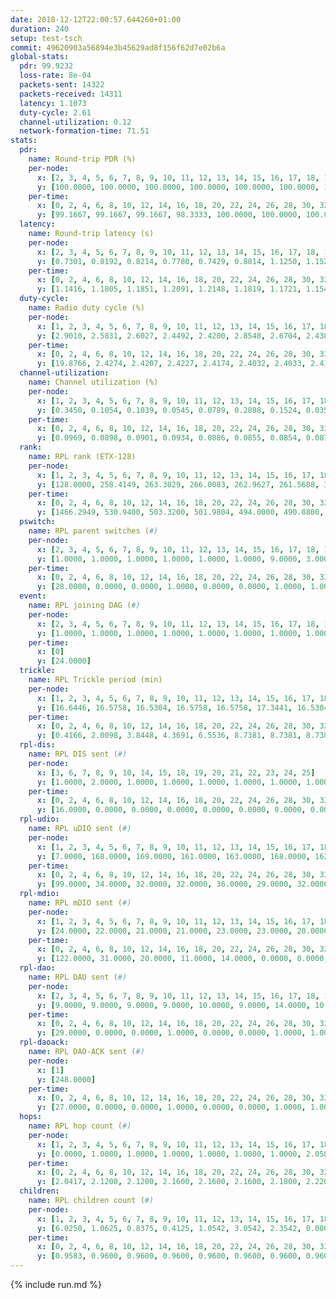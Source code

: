 ```yaml
---
date: 2018-12-12T22:00:57.644260+01:00
duration: 240
setup: test-tsch
commit: 49620903a56894e3b45629ad8f156f62d7e02b6a
global-stats:
  pdr: 99.9232
  loss-rate: 8e-04
  packets-sent: 14322
  packets-received: 14311
  latency: 1.1073
  duty-cycle: 2.61
  channel-utilization: 0.12
  network-formation-time: 71.51
stats:
  pdr:
    name: Round-trip PDR (%)
    per-node:
      x: [2, 3, 4, 5, 6, 7, 8, 9, 10, 11, 12, 13, 14, 15, 16, 17, 18, 19, 20, 21, 22, 23, 24, 25]
      y: [100.0000, 100.0000, 100.0000, 100.0000, 100.0000, 100.0000, 100.0000, 100.0000, 100.0000, 99.6534, 99.6894, 100.0000, 100.0000, 100.0000, 100.0000, 100.0000, 100.0000, 100.0000, 100.0000, 100.0000, 99.8305, 99.6503, 99.8311, 99.4949]
    per-time:
      x: [0, 2, 4, 6, 8, 10, 12, 14, 16, 18, 20, 22, 24, 26, 28, 30, 32, 34, 36, 38, 40, 42, 44, 46, 48, 50, 52, 54, 56, 58, 60, 62, 64, 66, 68, 70, 72, 74, 76, 78, 80, 82, 84, 86, 88, 90, 92, 94, 96, 98, 100, 102, 104, 106, 108, 110, 112, 114, 116, 118, 120, 122, 124, 126, 128, 130, 132, 134, 136, 138, 140, 142, 144, 146, 148, 150, 152, 154, 156, 158, 160, 162, 164, 166, 168, 170, 172, 174, 176, 178, 180, 182, 184, 186, 188, 190, 192, 194, 196, 198, 200, 202, 204, 206, 208, 210, 212, 214, 216, 218, 220, 222, 224, 226, 228, 230, 232, 234, 236, 238]
      y: [99.1667, 99.1667, 99.1667, 98.3333, 100.0000, 100.0000, 100.0000, 100.0000, 100.0000, 100.0000, 100.0000, 100.0000, 100.0000, 99.1667, 100.0000, 100.0000, 100.0000, 100.0000, 100.0000, 99.1667, 100.0000, 100.0000, 100.0000, 100.0000, 100.0000, 100.0000, 100.0000, 100.0000, 99.1597, 100.0000, 100.0000, 100.0000, 100.0000, 100.0000, 100.0000, 100.0000, 100.0000, 100.0000, 100.0000, 100.0000, 100.0000, 100.0000, 100.0000, 100.0000, 100.0000, 100.0000, 100.0000, 100.0000, 100.0000, 100.0000, 100.0000, 100.0000, 100.0000, 100.0000, 100.0000, 100.0000, 100.0000, 100.0000, 100.0000, 100.0000, 100.0000, 100.0000, 100.0000, 100.0000, 100.0000, 100.0000, 100.0000, 100.0000, 100.0000, 100.0000, 100.0000, 100.0000, 100.0000, 100.0000, 100.0000, 100.0000, 100.0000, 100.0000, 100.0000, 100.0000, 100.0000, 100.0000, 100.0000, 100.0000, 100.0000, 100.0000, 100.0000, 100.0000, 100.0000, 100.0000, 100.0000, 100.0000, 100.0000, 100.0000, 100.0000, 100.0000, 100.0000, 100.0000, 100.0000, 100.0000, 100.0000, 100.0000, 100.0000, 100.0000, 100.0000, 100.0000, 100.0000, 100.0000, 100.0000, 100.0000, 98.3333, 100.0000, 100.0000, 100.0000, 100.0000, 99.1667, 100.0000, 100.0000, 100.0000, 100.0000]
  latency:
    name: Round-trip latency (s)
    per-node:
      x: [2, 3, 4, 5, 6, 7, 8, 9, 10, 11, 12, 13, 14, 15, 16, 17, 18, 19, 20, 21, 22, 23, 24, 25]
      y: [0.7301, 0.8192, 0.8214, 0.7780, 0.7429, 0.8814, 1.1250, 1.1528, 0.9802, 1.1999, 1.0351, 0.9895, 1.2284, 1.0775, 1.0363, 1.1392, 1.2302, 1.2920, 1.2246, 1.3754, 1.4056, 1.4349, 1.4378, 1.4801]
    per-time:
      x: [0, 2, 4, 6, 8, 10, 12, 14, 16, 18, 20, 22, 24, 26, 28, 30, 32, 34, 36, 38, 40, 42, 44, 46, 48, 50, 52, 54, 56, 58, 60, 62, 64, 66, 68, 70, 72, 74, 76, 78, 80, 82, 84, 86, 88, 90, 92, 94, 96, 98, 100, 102, 104, 106, 108, 110, 112, 114, 116, 118, 120, 122, 124, 126, 128, 130, 132, 134, 136, 138, 140, 142, 144, 146, 148, 150, 152, 154, 156, 158, 160, 162, 164, 166, 168, 170, 172, 174, 176, 178, 180, 182, 184, 186, 188, 190, 192, 194, 196, 198, 200, 202, 204, 206, 208, 210, 212, 214, 216, 218, 220, 222, 224, 226, 228, 230, 232, 234, 236, 238]
      y: [1.1416, 1.1805, 1.1851, 1.2091, 1.2148, 1.1819, 1.1721, 1.1540, 1.1239, 1.1491, 1.1547, 1.1286, 1.1425, 1.1582, 1.1039, 1.1508, 1.1472, 1.1411, 1.1511, 1.1633, 1.1768, 1.1336, 1.1932, 1.1085, 1.1590, 1.1303, 1.0798, 1.1174, 1.0948, 1.1025, 1.0993, 1.0882, 1.1038, 1.1109, 1.0783, 1.1102, 1.1364, 1.1127, 1.0933, 1.1497, 1.1199, 1.1408, 1.1102, 1.1123, 1.1213, 1.1074, 1.0822, 1.0702, 1.0896, 1.0670, 1.1009, 1.0738, 1.0816, 1.0651, 1.0691, 1.0474, 1.0828, 1.0843, 1.1355, 1.0909, 1.0918, 1.0772, 1.0888, 1.1266, 1.0799, 1.0554, 1.1057, 1.0865, 1.0882, 1.1420, 1.1384, 1.0650, 1.1297, 1.1363, 1.1396, 1.1790, 1.0635, 1.1603, 1.0900, 1.0993, 1.0899, 1.1002, 1.0802, 1.0926, 1.0399, 1.0913, 1.1053, 1.0857, 1.0714, 1.1066, 1.0931, 1.0855, 1.0859, 1.1361, 1.0641, 1.0723, 1.1029, 1.0365, 1.0345, 1.0739, 1.0896, 1.0709, 1.1207, 1.0920, 1.0637, 1.1199, 1.0777, 1.1455, 1.0749, 1.0913, 1.0772, 1.1340, 1.0455, 1.0806, 1.0952, 1.1343, 1.0507, 1.0329, 1.0247, 1.0346]
  duty-cycle:
    name: Radio duty cycle (%)
    per-node:
      x: [1, 2, 3, 4, 5, 6, 7, 8, 9, 10, 11, 12, 13, 14, 15, 16, 17, 18, 19, 20, 21, 22, 23, 24, 25]
      y: [2.9010, 2.5831, 2.6027, 2.4492, 2.4200, 2.8548, 2.6704, 2.4386, 2.5048, 2.4670, 2.3899, 2.5421, 2.6598, 2.4587, 2.5286, 2.6035, 2.5775, 2.5630, 2.5048, 2.4827, 2.5477, 2.5066, 2.4811, 2.4843, 2.4837]
    per-time:
      x: [0, 2, 4, 6, 8, 10, 12, 14, 16, 18, 20, 22, 24, 26, 28, 30, 32, 34, 36, 38, 40, 42, 44, 46, 48, 50, 52, 54, 56, 58, 60, 62, 64, 66, 68, 70, 72, 74, 76, 78, 80, 82, 84, 86, 88, 90, 92, 94, 96, 98, 100, 102, 104, 106, 108, 110, 112, 114, 116, 118, 120, 122, 124, 126, 128, 130, 132, 134, 136, 138, 140, 142, 144, 146, 148, 150, 152, 154, 156, 158, 160, 162, 164, 166, 168, 170, 172, 174, 176, 178, 180, 182, 184, 186, 188, 190, 192, 194, 196, 198, 200, 202, 204, 206, 208, 210, 212, 214, 216, 218, 220, 222, 224, 226, 228, 230, 232, 234, 236, 238, 240]
      y: [19.8766, 2.4274, 2.4207, 2.4227, 2.4174, 2.4032, 2.4033, 2.4111, 2.4141, 2.3952, 2.4076, 2.3993, 2.4010, 2.4072, 2.4318, 2.4067, 2.4122, 2.3933, 2.3931, 2.4116, 2.4000, 2.4104, 2.4098, 2.4054, 2.4113, 2.4223, 2.3890, 2.3919, 2.3948, 2.4063, 2.4051, 2.3918, 2.3891, 2.4088, 2.4005, 2.3987, 2.4105, 2.4056, 2.3910, 2.4036, 2.4097, 2.4094, 2.3974, 2.4216, 2.3974, 2.3972, 2.4077, 2.3853, 2.4005, 2.3967, 2.4050, 2.4161, 2.3990, 2.3927, 2.3930, 2.3844, 2.4033, 2.4284, 2.4017, 2.4117, 2.4009, 2.4012, 2.4050, 2.3999, 2.3934, 2.3847, 2.3907, 2.4004, 2.4003, 2.3935, 2.4112, 2.3970, 2.3977, 2.9815, 2.7005, 2.7849, 2.4092, 2.4029, 2.4085, 2.3896, 2.3903, 2.3929, 2.3888, 2.3953, 2.3979, 2.3985, 2.4034, 2.3956, 2.3927, 2.3868, 2.3919, 2.3951, 2.3934, 2.3987, 2.3950, 2.3973, 2.3874, 2.3921, 2.3826, 2.3886, 2.3898, 2.3973, 2.4007, 2.4053, 2.3972, 2.3888, 2.3983, 2.3950, 2.4103, 2.4084, 2.3922, 2.3835, 2.3920, 2.3828, 2.3958, 2.4109, 2.3932, 2.3977, 2.3862, 2.3763, null]
  channel-utilization:
    name: Channel utilization (%)
    per-node:
      x: [1, 2, 3, 4, 5, 6, 7, 8, 9, 10, 11, 12, 13, 14, 15, 16, 17, 18, 19, 20, 21, 22, 23, 24, 25]
      y: [0.3450, 0.1054, 0.1039, 0.0545, 0.0789, 0.2808, 0.1524, 0.0352, 0.0382, 0.0495, 0.0324, 0.0385, 0.1558, 0.0335, 0.0646, 0.1268, 0.0618, 0.0793, 0.0363, 0.0443, 0.0351, 0.0541, 0.0299, 0.0305, 0.0309]
    per-time:
      x: [0, 2, 4, 6, 8, 10, 12, 14, 16, 18, 20, 22, 24, 26, 28, 30, 32, 34, 36, 38, 40, 42, 44, 46, 48, 50, 52, 54, 56, 58, 60, 62, 64, 66, 68, 70, 72, 74, 76, 78, 80, 82, 84, 86, 88, 90, 92, 94, 96, 98, 100, 102, 104, 106, 108, 110, 112, 114, 116, 118, 120, 122, 124, 126, 128, 130, 132, 134, 136, 138, 140, 142, 144, 146, 148, 150, 152, 154, 156, 158, 160, 162, 164, 166, 168, 170, 172, 174, 176, 178, 180, 182, 184, 186, 188, 190, 192, 194, 196, 198, 200, 202, 204, 206, 208, 210, 212, 214, 216, 218, 220, 222, 224, 226, 228, 230, 232, 234, 236, 238, 240]
      y: [0.0969, 0.0898, 0.0901, 0.0934, 0.0886, 0.0855, 0.0854, 0.0874, 0.0853, 0.0810, 0.0867, 0.0838, 0.0847, 0.0862, 0.0944, 0.0848, 0.0873, 0.0803, 0.0798, 0.0882, 0.0845, 0.0879, 0.0862, 0.0859, 0.0888, 0.0927, 0.0785, 0.0818, 0.0802, 0.0880, 0.0835, 0.0776, 0.0747, 0.0847, 0.0814, 0.0824, 0.0889, 0.0844, 0.0805, 0.0846, 0.0840, 0.0857, 0.0824, 0.0912, 0.0808, 0.0815, 0.0858, 0.0785, 0.0821, 0.0810, 0.0876, 0.0864, 0.0832, 0.0804, 0.0800, 0.0807, 0.0822, 0.0927, 0.0827, 0.0874, 0.0832, 0.0832, 0.0862, 0.0837, 0.0816, 0.0765, 0.0790, 0.0823, 0.0824, 0.0820, 0.0853, 0.0828, 0.0829, 0.3458, 0.2027, 0.2514, 0.0856, 0.0835, 0.0855, 0.0786, 0.0789, 0.0797, 0.0785, 0.0791, 0.0812, 0.0811, 0.0832, 0.0812, 0.0797, 0.0773, 0.0795, 0.0813, 0.0788, 0.0820, 0.0774, 0.0803, 0.0770, 0.0794, 0.0748, 0.0772, 0.0777, 0.0813, 0.0826, 0.0823, 0.0798, 0.0789, 0.0817, 0.0804, 0.0867, 0.0874, 0.0833, 0.0772, 0.0825, 0.0768, 0.0843, 0.0914, 0.0791, 0.0817, 0.0760, 0.0724, null]
  rank:
    name: RPL rank (ETX-128)
    per-node:
      x: [1, 2, 3, 4, 5, 6, 7, 8, 9, 10, 11, 12, 13, 14, 15, 16, 17, 18, 19, 20, 21, 22, 23, 24, 25]
      y: [128.0000, 258.4149, 263.3029, 266.0083, 262.9627, 261.5688, 317.2988, 447.3092, 413.1852, 399.3843, 503.9385, 395.2082, 413.2816, 543.1048, 468.2041, 452.8963, 458.5021, 552.9555, 558.2846, 569.9004, 617.1680, 601.6502, 700.2996, 953.7143, 697.0486]
    per-time:
      x: [0, 2, 4, 6, 8, 10, 12, 14, 16, 18, 20, 22, 24, 26, 28, 30, 32, 34, 36, 38, 40, 42, 44, 46, 48, 50, 52, 54, 56, 58, 60, 62, 64, 66, 68, 70, 72, 74, 76, 78, 80, 82, 84, 86, 88, 90, 92, 94, 96, 98, 100, 102, 104, 106, 108, 110, 112, 114, 116, 118, 120, 122, 124, 126, 128, 130, 132, 134, 136, 138, 140, 142, 144, 146, 148, 150, 152, 154, 156, 158, 160, 162, 164, 166, 168, 170, 172, 174, 176, 178, 180, 182, 184, 186, 188, 190, 192, 194, 196, 198, 200, 202, 204, 206, 208, 210, 212, 214, 216, 218, 220, 222, 224, 226, 228, 230, 232, 234, 236, 238, 240]
      y: [1466.2949, 530.9400, 503.3200, 501.9804, 494.0000, 490.8800, 487.0588, 486.6667, 478.8627, 477.8039, 472.3800, 474.3800, 474.9200, 475.0000, 462.1800, 461.8039, 457.8800, 456.6000, 464.1731, 470.9423, 464.2745, 466.0980, 450.2200, 454.5192, 455.8600, 459.2800, 456.3400, 456.2353, 457.1200, 469.5185, 442.5800, 453.7000, 455.2600, 461.5200, 463.7800, 461.8400, 458.6792, 457.0196, 447.5600, 448.0800, 448.4200, 443.8400, 443.6800, 449.0600, 445.4000, 443.8200, 443.7692, 439.0800, 443.3077, 437.9800, 438.7600, 441.1600, 437.8600, 438.6200, 439.0600, 439.4400, 445.2407, 466.9200, 466.3800, 466.1400, 465.4510, 458.5098, 456.9286, 435.6400, 434.9000, 434.9200, 438.4200, 439.7000, 442.2000, 438.4400, 439.3000, 438.6863, 435.7692, 293.0710, 273.5707, 277.1569, 330.2993, 435.3400, 441.7255, 435.1000, 437.7647, 434.1373, 431.6600, 430.6000, 430.1400, 431.3529, 429.4800, 429.3400, 429.5686, 426.4800, 432.3333, 426.8800, 427.6400, 427.6275, 428.3600, 431.0800, 426.6000, 431.8235, 428.8600, 428.4200, 429.6200, 432.5200, 432.1765, 438.7800, 433.7800, 433.6200, 433.2400, 435.1731, 438.7308, 434.1961, 438.9608, 438.7200, 443.3800, 438.3200, 439.7200, 441.0566, 447.9600, 445.7059, 437.8400, 436.5000, null]
  pswitch:
    name: RPL parent switches (#)
    per-node:
      x: [2, 3, 4, 5, 6, 7, 8, 9, 10, 11, 12, 13, 14, 15, 16, 17, 18, 19, 20, 21, 22, 23, 24, 25]
      y: [1.0000, 1.0000, 1.0000, 1.0000, 1.0000, 1.0000, 9.0000, 3.0000, 2.0000, 4.0000, 5.0000, 5.0000, 8.0000, 5.0000, 1.0000, 3.0000, 7.0000, 6.0000, 1.0000, 10.0000, 3.0000, 7.0000, 5.0000, 7.0000]
    per-time:
      x: [0, 2, 4, 6, 8, 10, 12, 14, 16, 18, 20, 22, 24, 26, 28, 30, 32, 34, 36, 38, 40, 42, 44, 46, 48, 50, 52, 54, 56, 58, 60, 62, 64, 66, 68, 70, 72, 74, 76, 78, 80, 82, 84, 86, 88, 90, 92, 94, 96, 98, 100, 102, 104, 106, 108, 110, 112, 114, 116, 118, 120, 122, 124, 126, 128, 130, 132, 134, 136, 138, 140, 142, 144, 146, 148, 150, 152, 154, 156, 158, 160, 162, 164, 166, 168, 170, 172, 174, 176, 178, 180, 182, 184, 186, 188, 190, 192, 194, 196, 198, 200, 202, 204, 206, 208, 210, 212, 214, 216, 218, 220, 222, 224, 226, 228, 230, 232, 234]
      y: [28.0000, 0.0000, 0.0000, 1.0000, 0.0000, 0.0000, 1.0000, 1.0000, 1.0000, 1.0000, 0.0000, 0.0000, 0.0000, 4.0000, 0.0000, 1.0000, 0.0000, 0.0000, 2.0000, 2.0000, 1.0000, 1.0000, 0.0000, 2.0000, 0.0000, 0.0000, 0.0000, 1.0000, 0.0000, 4.0000, 0.0000, 0.0000, 0.0000, 0.0000, 0.0000, 0.0000, 3.0000, 1.0000, 0.0000, 0.0000, 0.0000, 0.0000, 0.0000, 0.0000, 0.0000, 0.0000, 2.0000, 0.0000, 2.0000, 0.0000, 0.0000, 0.0000, 0.0000, 0.0000, 0.0000, 0.0000, 4.0000, 0.0000, 0.0000, 0.0000, 1.0000, 1.0000, 6.0000, 0.0000, 0.0000, 0.0000, 0.0000, 0.0000, 0.0000, 0.0000, 0.0000, 1.0000, 2.0000, 1.0000, 2.0000, 0.0000, 1.0000, 0.0000, 1.0000, 0.0000, 1.0000, 1.0000, 0.0000, 0.0000, 0.0000, 1.0000, 0.0000, 0.0000, 1.0000, 0.0000, 1.0000, 0.0000, 0.0000, 1.0000, 0.0000, 0.0000, 0.0000, 1.0000, 0.0000, 0.0000, 0.0000, 0.0000, 1.0000, 0.0000, 0.0000, 0.0000, 0.0000, 2.0000, 2.0000, 1.0000, 1.0000, 0.0000, 0.0000, 0.0000, 0.0000, 3.0000, 0.0000, 1.0000]
  event:
    name: RPL joining DAG (#)
    per-node:
      x: [2, 3, 4, 5, 6, 7, 8, 9, 10, 11, 12, 13, 14, 15, 16, 17, 18, 19, 20, 21, 22, 23, 24, 25]
      y: [1.0000, 1.0000, 1.0000, 1.0000, 1.0000, 1.0000, 1.0000, 1.0000, 1.0000, 1.0000, 1.0000, 1.0000, 1.0000, 1.0000, 1.0000, 1.0000, 1.0000, 1.0000, 1.0000, 1.0000, 1.0000, 1.0000, 1.0000, 1.0000]
    per-time:
      x: [0]
      y: [24.0000]
  trickle:
    name: RPL Trickle period (min)
    per-node:
      x: [1, 2, 3, 4, 5, 6, 7, 8, 9, 10, 11, 12, 13, 14, 15, 16, 17, 18, 19, 20, 21, 22, 23, 24, 25]
      y: [16.6446, 16.5758, 16.5304, 16.5758, 16.5758, 17.3441, 16.5304, 16.5345, 16.4759, 16.4714, 16.4839, 16.5013, 16.5548, 16.5660, 16.4748, 16.5304, 16.5113, 16.5468, 16.5425, 16.5236, 16.5596, 16.5315, 16.5460, 16.5384, 16.5462]
    per-time:
      x: [0, 2, 4, 6, 8, 10, 12, 14, 16, 18, 20, 22, 24, 26, 28, 30, 32, 34, 36, 38, 40, 42, 44, 46, 48, 50, 52, 54, 56, 58, 60, 62, 64, 66, 68, 70, 72, 74, 76, 78, 80, 82, 84, 86, 88, 90, 92, 94, 96, 98, 100, 102, 104, 106, 108, 110, 112, 114, 116, 118, 120, 122, 124, 126, 128, 130, 132, 134, 136, 138, 140, 142, 144, 146, 148, 150, 152, 154, 156, 158, 160, 162, 164, 166, 168, 170, 172, 174, 176, 178, 180, 182, 184, 186, 188, 190, 192, 194, 196, 198, 200, 202, 204, 206, 208, 210, 212, 214, 216, 218, 220, 222, 224, 226, 228, 230, 232, 234, 236, 238, 240]
      y: [0.4166, 2.0098, 3.8448, 4.3691, 6.5536, 8.7381, 8.7381, 8.7381, 9.7661, 17.4763, 17.4763, 17.4763, 17.4763, 17.4763, 17.4763, 17.4763, 17.4763, 17.4763, 17.4763, 17.4763, 17.4763, 17.4763, 17.4763, 17.4763, 17.4763, 17.4763, 17.4763, 17.4763, 17.4763, 17.4763, 17.4763, 17.4763, 17.4763, 17.4763, 17.4763, 17.4763, 17.4763, 17.4763, 17.4763, 17.4763, 17.4763, 17.4763, 17.4763, 17.4763, 17.4763, 17.4763, 17.4763, 17.4763, 17.4763, 17.4763, 17.4763, 17.4763, 17.4763, 17.4763, 17.4763, 17.4763, 17.4763, 17.4763, 17.4763, 17.4763, 17.4763, 17.4763, 17.4763, 17.4763, 17.4763, 17.4763, 17.4763, 17.4763, 17.4763, 17.4763, 17.4763, 17.4763, 17.4763, 17.4763, 17.4763, 17.4763, 17.4763, 17.4763, 17.4763, 17.4763, 17.4763, 17.4763, 17.4763, 17.4763, 17.4763, 17.4763, 17.4763, 17.4763, 17.4763, 17.4763, 17.4763, 17.4763, 17.4763, 17.4763, 17.4763, 17.4763, 17.4763, 17.4763, 17.4763, 17.4763, 17.4763, 17.4763, 17.4763, 17.4763, 17.4763, 17.4763, 17.4763, 17.4763, 17.4763, 17.4763, 17.4763, 17.4763, 17.4763, 17.4763, 17.4763, 17.4763, 17.4763, 17.4763, 17.4763, 17.4763, null]
  rpl-dis:
    name: RPL DIS sent (#)
    per-node:
      x: [3, 6, 7, 8, 9, 10, 14, 15, 18, 19, 20, 21, 22, 23, 24, 25]
      y: [1.0000, 2.0000, 1.0000, 1.0000, 1.0000, 1.0000, 1.0000, 1.0000, 1.0000, 1.0000, 1.0000, 1.0000, 1.0000, 1.0000, 2.0000, 1.0000]
    per-time:
      x: [0, 2, 4, 6, 8, 10, 12, 14, 16, 18, 20, 22, 24, 26, 28, 30, 32, 34, 36, 38, 40, 42, 44, 46, 48, 50, 52, 54, 56, 58, 60, 62, 64, 66, 68, 70, 72, 74, 76, 78, 80, 82, 84, 86, 88, 90, 92, 94, 96, 98, 100, 102, 104, 106, 108, 110, 112, 114, 116, 118, 120, 122, 124, 126, 128, 130, 132, 134, 136, 138, 140, 142, 144, 146, 148]
      y: [16.0000, 0.0000, 0.0000, 0.0000, 0.0000, 0.0000, 0.0000, 0.0000, 0.0000, 0.0000, 0.0000, 0.0000, 0.0000, 0.0000, 0.0000, 0.0000, 0.0000, 0.0000, 0.0000, 0.0000, 0.0000, 0.0000, 0.0000, 0.0000, 0.0000, 0.0000, 0.0000, 0.0000, 0.0000, 0.0000, 0.0000, 0.0000, 0.0000, 0.0000, 0.0000, 0.0000, 0.0000, 0.0000, 0.0000, 0.0000, 0.0000, 0.0000, 0.0000, 0.0000, 0.0000, 0.0000, 0.0000, 0.0000, 0.0000, 0.0000, 0.0000, 0.0000, 0.0000, 0.0000, 0.0000, 0.0000, 0.0000, 0.0000, 0.0000, 0.0000, 0.0000, 0.0000, 0.0000, 0.0000, 0.0000, 0.0000, 0.0000, 0.0000, 0.0000, 0.0000, 0.0000, 0.0000, 0.0000, 0.0000, 2.0000]
  rpl-udio:
    name: RPL uDIO sent (#)
    per-node:
      x: [1, 2, 3, 4, 5, 6, 7, 8, 9, 10, 11, 12, 13, 14, 15, 16, 17, 18, 19, 20, 21, 22, 23, 24, 25]
      y: [7.0000, 168.0000, 169.0000, 161.0000, 163.0000, 168.0000, 162.0000, 163.0000, 165.0000, 170.0000, 161.0000, 168.0000, 164.0000, 162.0000, 160.0000, 159.0000, 161.0000, 163.0000, 169.0000, 169.0000, 162.0000, 164.0000, 166.0000, 173.0000, 166.0000]
    per-time:
      x: [0, 2, 4, 6, 8, 10, 12, 14, 16, 18, 20, 22, 24, 26, 28, 30, 32, 34, 36, 38, 40, 42, 44, 46, 48, 50, 52, 54, 56, 58, 60, 62, 64, 66, 68, 70, 72, 74, 76, 78, 80, 82, 84, 86, 88, 90, 92, 94, 96, 98, 100, 102, 104, 106, 108, 110, 112, 114, 116, 118, 120, 122, 124, 126, 128, 130, 132, 134, 136, 138, 140, 142, 144, 146, 148, 150, 152, 154, 156, 158, 160, 162, 164, 166, 168, 170, 172, 174, 176, 178, 180, 182, 184, 186, 188, 190, 192, 194, 196, 198, 200, 202, 204, 206, 208, 210, 212, 214, 216, 218, 220, 222, 224, 226, 228, 230, 232, 234, 236, 238]
      y: [99.0000, 34.0000, 32.0000, 32.0000, 36.0000, 29.0000, 32.0000, 36.0000, 31.0000, 30.0000, 36.0000, 26.0000, 33.0000, 29.0000, 33.0000, 31.0000, 32.0000, 31.0000, 34.0000, 34.0000, 32.0000, 33.0000, 30.0000, 35.0000, 36.0000, 34.0000, 31.0000, 32.0000, 30.0000, 32.0000, 32.0000, 31.0000, 31.0000, 37.0000, 31.0000, 33.0000, 29.0000, 29.0000, 37.0000, 32.0000, 32.0000, 28.0000, 29.0000, 34.0000, 29.0000, 35.0000, 33.0000, 30.0000, 34.0000, 32.0000, 32.0000, 31.0000, 37.0000, 35.0000, 36.0000, 33.0000, 28.0000, 33.0000, 31.0000, 35.0000, 34.0000, 32.0000, 30.0000, 31.0000, 32.0000, 27.0000, 32.0000, 32.0000, 32.0000, 33.0000, 30.0000, 31.0000, 34.0000, 44.0000, 35.0000, 37.0000, 32.0000, 31.0000, 31.0000, 35.0000, 35.0000, 29.0000, 31.0000, 34.0000, 30.0000, 37.0000, 30.0000, 32.0000, 32.0000, 33.0000, 34.0000, 29.0000, 39.0000, 33.0000, 32.0000, 35.0000, 35.0000, 26.0000, 33.0000, 30.0000, 33.0000, 36.0000, 35.0000, 31.0000, 36.0000, 29.0000, 35.0000, 32.0000, 35.0000, 35.0000, 36.0000, 26.0000, 35.0000, 30.0000, 35.0000, 31.0000, 31.0000, 34.0000, 30.0000, 30.0000]
  rpl-mdio:
    name: RPL mDIO sent (#)
    per-node:
      x: [1, 2, 3, 4, 5, 6, 7, 8, 9, 10, 11, 12, 13, 14, 15, 16, 17, 18, 19, 20, 21, 22, 23, 24, 25]
      y: [24.0000, 22.0000, 21.0000, 21.0000, 23.0000, 23.0000, 20.0000, 20.0000, 20.0000, 20.0000, 21.0000, 20.0000, 22.0000, 20.0000, 20.0000, 22.0000, 20.0000, 23.0000, 23.0000, 23.0000, 20.0000, 22.0000, 21.0000, 20.0000, 21.0000]
    per-time:
      x: [0, 2, 4, 6, 8, 10, 12, 14, 16, 18, 20, 22, 24, 26, 28, 30, 32, 34, 36, 38, 40, 42, 44, 46, 48, 50, 52, 54, 56, 58, 60, 62, 64, 66, 68, 70, 72, 74, 76, 78, 80, 82, 84, 86, 88, 90, 92, 94, 96, 98, 100, 102, 104, 106, 108, 110, 112, 114, 116, 118, 120, 122, 124, 126, 128, 130, 132, 134, 136, 138, 140, 142, 144, 146, 148, 150, 152, 154, 156, 158, 160, 162, 164, 166, 168, 170, 172, 174, 176, 178, 180, 182, 184, 186, 188, 190, 192, 194, 196, 198, 200, 202, 204, 206, 208, 210, 212, 214, 216, 218, 220, 222, 224, 226, 228, 230, 232, 234, 236, 238]
      y: [122.0000, 31.0000, 20.0000, 11.0000, 14.0000, 0.0000, 0.0000, 8.0000, 15.0000, 2.0000, 0.0000, 0.0000, 0.0000, 3.0000, 11.0000, 5.0000, 5.0000, 1.0000, 0.0000, 0.0000, 0.0000, 0.0000, 5.0000, 3.0000, 6.0000, 9.0000, 2.0000, 0.0000, 0.0000, 0.0000, 1.0000, 8.0000, 5.0000, 7.0000, 3.0000, 1.0000, 0.0000, 0.0000, 0.0000, 2.0000, 4.0000, 4.0000, 8.0000, 7.0000, 0.0000, 0.0000, 0.0000, 0.0000, 3.0000, 7.0000, 6.0000, 8.0000, 1.0000, 0.0000, 0.0000, 0.0000, 0.0000, 10.0000, 5.0000, 5.0000, 5.0000, 0.0000, 0.0000, 0.0000, 0.0000, 1.0000, 6.0000, 6.0000, 5.0000, 6.0000, 1.0000, 0.0000, 0.0000, 1.0000, 0.0000, 7.0000, 4.0000, 5.0000, 8.0000, 0.0000, 0.0000, 0.0000, 1.0000, 8.0000, 3.0000, 5.0000, 4.0000, 4.0000, 1.0000, 0.0000, 0.0000, 0.0000, 8.0000, 1.0000, 8.0000, 5.0000, 2.0000, 1.0000, 0.0000, 0.0000, 1.0000, 5.0000, 3.0000, 8.0000, 7.0000, 0.0000, 0.0000, 0.0000, 0.0000, 5.0000, 4.0000, 7.0000, 5.0000, 4.0000, 0.0000, 0.0000, 1.0000, 0.0000, 5.0000, 3.0000]
  rpl-dao:
    name: RPL DAO sent (#)
    per-node:
      x: [2, 3, 4, 5, 6, 7, 8, 9, 10, 11, 12, 13, 14, 15, 16, 17, 18, 19, 20, 21, 22, 23, 24, 25]
      y: [9.0000, 9.0000, 9.0000, 9.0000, 10.0000, 9.0000, 14.0000, 10.0000, 10.0000, 11.0000, 11.0000, 11.0000, 11.0000, 13.0000, 10.0000, 10.0000, 11.0000, 10.0000, 9.0000, 14.0000, 9.0000, 11.0000, 12.0000, 12.0000]
    per-time:
      x: [0, 2, 4, 6, 8, 10, 12, 14, 16, 18, 20, 22, 24, 26, 28, 30, 32, 34, 36, 38, 40, 42, 44, 46, 48, 50, 52, 54, 56, 58, 60, 62, 64, 66, 68, 70, 72, 74, 76, 78, 80, 82, 84, 86, 88, 90, 92, 94, 96, 98, 100, 102, 104, 106, 108, 110, 112, 114, 116, 118, 120, 122, 124, 126, 128, 130, 132, 134, 136, 138, 140, 142, 144, 146, 148, 150, 152, 154, 156, 158, 160, 162, 164, 166, 168, 170, 172, 174, 176, 178, 180, 182, 184, 186, 188, 190, 192, 194, 196, 198, 200, 202, 204, 206, 208, 210, 212, 214, 216, 218, 220, 222, 224, 226, 228, 230, 232, 234]
      y: [29.0000, 0.0000, 0.0000, 1.0000, 0.0000, 0.0000, 1.0000, 1.0000, 1.0000, 1.0000, 0.0000, 0.0000, 0.0000, 4.0000, 15.0000, 2.0000, 0.0000, 1.0000, 3.0000, 2.0000, 1.0000, 2.0000, 1.0000, 2.0000, 0.0000, 0.0000, 0.0000, 3.0000, 9.0000, 7.0000, 0.0000, 1.0000, 0.0000, 0.0000, 2.0000, 1.0000, 3.0000, 3.0000, 0.0000, 0.0000, 0.0000, 1.0000, 4.0000, 9.0000, 0.0000, 0.0000, 3.0000, 0.0000, 3.0000, 0.0000, 3.0000, 2.0000, 0.0000, 0.0000, 0.0000, 0.0000, 6.0000, 11.0000, 1.0000, 0.0000, 2.0000, 1.0000, 7.0000, 0.0000, 1.0000, 1.0000, 0.0000, 0.0000, 0.0000, 0.0000, 2.0000, 10.0000, 4.0000, 2.0000, 2.0000, 1.0000, 3.0000, 2.0000, 1.0000, 0.0000, 1.0000, 1.0000, 0.0000, 0.0000, 1.0000, 7.0000, 7.0000, 1.0000, 4.0000, 0.0000, 1.0000, 1.0000, 0.0000, 1.0000, 1.0000, 1.0000, 0.0000, 1.0000, 1.0000, 2.0000, 10.0000, 2.0000, 3.0000, 1.0000, 0.0000, 1.0000, 0.0000, 3.0000, 2.0000, 2.0000, 1.0000, 0.0000, 1.0000, 2.0000, 8.0000, 5.0000, 1.0000, 3.0000]
  rpl-daoack:
    name: RPL DAO-ACK sent (#)
    per-node:
      x: [1]
      y: [248.0000]
    per-time:
      x: [0, 2, 4, 6, 8, 10, 12, 14, 16, 18, 20, 22, 24, 26, 28, 30, 32, 34, 36, 38, 40, 42, 44, 46, 48, 50, 52, 54, 56, 58, 60, 62, 64, 66, 68, 70, 72, 74, 76, 78, 80, 82, 84, 86, 88, 90, 92, 94, 96, 98, 100, 102, 104, 106, 108, 110, 112, 114, 116, 118, 120, 122, 124, 126, 128, 130, 132, 134, 136, 138, 140, 142, 144, 146, 148, 150, 152, 154, 156, 158, 160, 162, 164, 166, 168, 170, 172, 174, 176, 178, 180, 182, 184, 186, 188, 190, 192, 194, 196, 198, 200, 202, 204, 206, 208, 210, 212, 214, 216, 218, 220, 222, 224, 226, 228, 230, 232, 234]
      y: [27.0000, 0.0000, 0.0000, 1.0000, 0.0000, 0.0000, 1.0000, 1.0000, 1.0000, 1.0000, 0.0000, 0.0000, 0.0000, 4.0000, 16.0000, 1.0000, 0.0000, 1.0000, 2.0000, 2.0000, 1.0000, 2.0000, 1.0000, 2.0000, 0.0000, 0.0000, 0.0000, 3.0000, 9.0000, 7.0000, 0.0000, 1.0000, 0.0000, 0.0000, 2.0000, 1.0000, 3.0000, 3.0000, 0.0000, 0.0000, 0.0000, 1.0000, 4.0000, 9.0000, 0.0000, 0.0000, 3.0000, 0.0000, 3.0000, 0.0000, 3.0000, 2.0000, 0.0000, 0.0000, 0.0000, 0.0000, 5.0000, 11.0000, 1.0000, 0.0000, 2.0000, 1.0000, 7.0000, 0.0000, 1.0000, 1.0000, 0.0000, 0.0000, 0.0000, 0.0000, 2.0000, 9.0000, 5.0000, 2.0000, 2.0000, 1.0000, 2.0000, 2.0000, 1.0000, 0.0000, 1.0000, 1.0000, 0.0000, 0.0000, 1.0000, 8.0000, 6.0000, 1.0000, 4.0000, 0.0000, 1.0000, 1.0000, 0.0000, 1.0000, 1.0000, 1.0000, 0.0000, 1.0000, 1.0000, 2.0000, 10.0000, 2.0000, 3.0000, 1.0000, 0.0000, 1.0000, 0.0000, 3.0000, 2.0000, 2.0000, 1.0000, 0.0000, 1.0000, 1.0000, 8.0000, 5.0000, 1.0000, 3.0000]
  hops:
    name: RPL hop count (#)
    per-node:
      x: [1, 2, 3, 4, 5, 6, 7, 8, 9, 10, 11, 12, 13, 14, 15, 16, 17, 18, 19, 20, 21, 22, 23, 24, 25]
      y: [0.0000, 1.0000, 1.0000, 1.0000, 1.0000, 1.0000, 1.0000, 2.0583, 2.0000, 2.0000, 2.5458, 1.9750, 2.0000, 2.5958, 2.0000, 2.0000, 2.0000, 3.0000, 3.0000, 3.0000, 3.0000, 3.0000, 4.0000, 4.0000, 4.0000]
    per-time:
      x: [0, 2, 4, 6, 8, 10, 12, 14, 16, 18, 20, 22, 24, 26, 28, 30, 32, 34, 36, 38, 40, 42, 44, 46, 48, 50, 52, 54, 56, 58, 60, 62, 64, 66, 68, 70, 72, 74, 76, 78, 80, 82, 84, 86, 88, 90, 92, 94, 96, 98, 100, 102, 104, 106, 108, 110, 112, 114, 116, 118, 120, 122, 124, 126, 128, 130, 132, 134, 136, 138, 140, 142, 144, 146, 148, 150, 152, 154, 156, 158, 160, 162, 164, 166, 168, 170, 172, 174, 176, 178, 180, 182, 184, 186, 188, 190, 192, 194, 196, 198, 200, 202, 204, 206, 208, 210, 212, 214, 216, 218, 220, 222, 224, 226, 228, 230, 232, 234, 236, 238]
      y: [2.0417, 2.1200, 2.1200, 2.1600, 2.1600, 2.1600, 2.1800, 2.2200, 2.2400, 2.2400, 2.2400, 2.2400, 2.2400, 2.2200, 2.1867, 2.1600, 2.1600, 2.1600, 2.1600, 2.1600, 2.1600, 2.1600, 2.1600, 2.1600, 2.1600, 2.1600, 2.1600, 2.1600, 2.1600, 2.1600, 2.1600, 2.1600, 2.1600, 2.1600, 2.1600, 2.1600, 2.1867, 2.2000, 2.2000, 2.2000, 2.2000, 2.2000, 2.2000, 2.2000, 2.2000, 2.2000, 2.2000, 2.2000, 2.2000, 2.2000, 2.2000, 2.2000, 2.2000, 2.2000, 2.2000, 2.2000, 2.2000, 2.2000, 2.2000, 2.2000, 2.2000, 2.2000, 2.2000, 2.2000, 2.2000, 2.2000, 2.2000, 2.2000, 2.2000, 2.2000, 2.2000, 2.2000, 2.1800, 2.1600, 2.1600, 2.1600, 2.1600, 2.1600, 2.1600, 2.1600, 2.1400, 2.1200, 2.1200, 2.1200, 2.1200, 2.1200, 2.1200, 2.1200, 2.1200, 2.1200, 2.1200, 2.1200, 2.1200, 2.1200, 2.1200, 2.1200, 2.1200, 2.1200, 2.1200, 2.1200, 2.1200, 2.1200, 2.1200, 2.1200, 2.1200, 2.1200, 2.1200, 2.1400, 2.1600, 2.1600, 2.1600, 2.1600, 2.1600, 2.1600, 2.1600, 2.1600, 2.1600, 2.1600, 2.1600, 2.1600]
  children:
    name: RPL children count (#)
    per-node:
      x: [1, 2, 3, 4, 5, 6, 7, 8, 9, 10, 11, 12, 13, 14, 15, 16, 17, 18, 19, 20, 21, 22, 23, 24, 25]
      y: [6.0250, 1.0625, 0.8375, 0.4125, 1.0542, 3.0542, 2.3542, 0.0000, 0.1000, 0.6042, 0.0000, 0.1667, 2.3500, 0.0000, 0.7625, 1.7333, 0.4833, 1.7167, 0.1250, 0.3458, 0.0542, 0.7500, 0.0000, 0.0000, 0.0000]
    per-time:
      x: [0, 2, 4, 6, 8, 10, 12, 14, 16, 18, 20, 22, 24, 26, 28, 30, 32, 34, 36, 38, 40, 42, 44, 46, 48, 50, 52, 54, 56, 58, 60, 62, 64, 66, 68, 70, 72, 74, 76, 78, 80, 82, 84, 86, 88, 90, 92, 94, 96, 98, 100, 102, 104, 106, 108, 110, 112, 114, 116, 118, 120, 122, 124, 126, 128, 130, 132, 134, 136, 138, 140, 142, 144, 146, 148, 150, 152, 154, 156, 158, 160, 162, 164, 166, 168, 170, 172, 174, 176, 178, 180, 182, 184, 186, 188, 190, 192, 194, 196, 198, 200, 202, 204, 206, 208, 210, 212, 214, 216, 218, 220, 222, 224, 226, 228, 230, 232, 234, 236, 238]
      y: [0.9583, 0.9600, 0.9600, 0.9600, 0.9600, 0.9600, 0.9600, 0.9600, 0.9600, 0.9600, 0.9600, 0.9600, 0.9600, 0.9600, 0.9600, 0.9600, 0.9600, 0.9600, 0.9600, 0.9600, 0.9600, 0.9600, 0.9600, 0.9600, 0.9600, 0.9600, 0.9600, 0.9600, 0.9600, 0.9600, 0.9600, 0.9600, 0.9600, 0.9600, 0.9600, 0.9600, 0.9600, 0.9600, 0.9600, 0.9600, 0.9600, 0.9600, 0.9600, 0.9600, 0.9600, 0.9600, 0.9600, 0.9600, 0.9600, 0.9600, 0.9600, 0.9600, 0.9600, 0.9600, 0.9600, 0.9600, 0.9600, 0.9600, 0.9600, 0.9600, 0.9600, 0.9600, 0.9600, 0.9600, 0.9600, 0.9600, 0.9600, 0.9600, 0.9600, 0.9600, 0.9600, 0.9600, 0.9600, 0.9600, 0.9600, 0.9600, 0.9600, 0.9600, 0.9600, 0.9600, 0.9600, 0.9600, 0.9600, 0.9600, 0.9600, 0.9600, 0.9600, 0.9600, 0.9600, 0.9600, 0.9600, 0.9600, 0.9600, 0.9600, 0.9600, 0.9600, 0.9600, 0.9600, 0.9600, 0.9600, 0.9600, 0.9600, 0.9600, 0.9600, 0.9600, 0.9600, 0.9600, 0.9600, 0.9600, 0.9600, 0.9600, 0.9600, 0.9600, 0.9600, 0.9600, 0.9600, 0.9600, 0.9600, 0.9600, 0.9600]
---
```


{% include run.md %}
